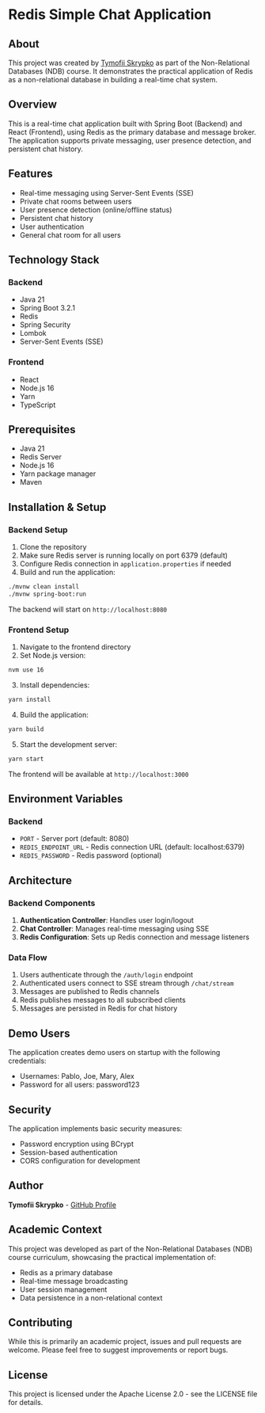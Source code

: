 # Redis Simple Chat Application

## About
This project was created by [Tymofii Skrypko](https://github.com/Ka1zerov) as part of the Non-Relational Databases (NDB) course. It demonstrates the practical application of Redis as a non-relational database in building a real-time chat system.

## Overview
This is a real-time chat application built with Spring Boot (Backend) and React (Frontend), using Redis as the primary database and message broker. The application supports private messaging, user presence detection, and persistent chat history.

## Features
- Real-time messaging using Server-Sent Events (SSE)
- Private chat rooms between users
- User presence detection (online/offline status)
- Persistent chat history
- User authentication
- General chat room for all users

## Technology Stack
### Backend
- Java 21
- Spring Boot 3.2.1
- Redis
- Spring Security
- Lombok
- Server-Sent Events (SSE)

### Frontend
- React
- Node.js 16
- Yarn
- TypeScript

## Prerequisites
- Java 21
- Redis Server
- Node.js 16
- Yarn package manager
- Maven

## Installation & Setup

### Backend Setup
1. Clone the repository
2. Make sure Redis server is running locally on port 6379 (default)
3. Configure Redis connection in `application.properties` if needed
4. Build and run the application:
```bash
./mvnw clean install
./mvnw spring-boot:run
```

The backend will start on `http://localhost:8080`

### Frontend Setup
1. Navigate to the frontend directory
2. Set Node.js version:
```bash
nvm use 16
```

3. Install dependencies:
```bash
yarn install
```

4. Build the application:
```bash
yarn build
```

5. Start the development server:
```bash
yarn start
```

The frontend will be available at `http://localhost:3000`

## Environment Variables

### Backend
- `PORT` - Server port (default: 8080)
- `REDIS_ENDPOINT_URL` - Redis connection URL (default: localhost:6379)
- `REDIS_PASSWORD` - Redis password (optional)

## Architecture

### Backend Components
1. **Authentication Controller**: Handles user login/logout
2. **Chat Controller**: Manages real-time messaging using SSE
3. **Redis Configuration**: Sets up Redis connection and message listeners

### Data Flow
1. Users authenticate through the `/auth/login` endpoint
2. Authenticated users connect to SSE stream through `/chat/stream`
3. Messages are published to Redis channels
4. Redis publishes messages to all subscribed clients
5. Messages are persisted in Redis for chat history

## Demo Users
The application creates demo users on startup with the following credentials:
- Usernames: Pablo, Joe, Mary, Alex
- Password for all users: password123

## Security
The application implements basic security measures:
- Password encryption using BCrypt
- Session-based authentication
- CORS configuration for development

## Author
**Tymofii Skrypko** - [GitHub Profile](https://github.com/Ka1zerov)

## Academic Context
This project was developed as part of the Non-Relational Databases (NDB) course curriculum, showcasing the practical implementation of:
- Redis as a primary database
- Real-time message broadcasting
- User session management
- Data persistence in a non-relational context

## Contributing
While this is primarily an academic project, issues and pull requests are welcome. Please feel free to suggest improvements or report bugs.

## License
This project is licensed under the Apache License 2.0 - see the LICENSE file for details.

